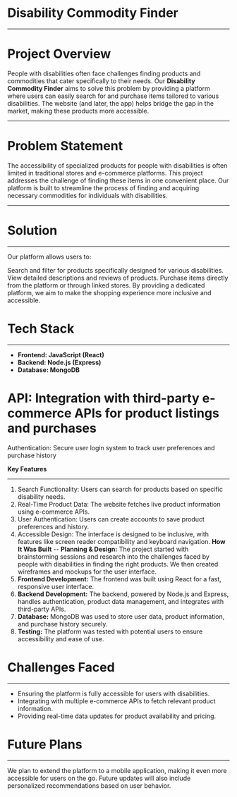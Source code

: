 # Disability Commodity Finder
---
# Project Overview

People with disabilities often face challenges finding products and commodities that cater specifically to their needs. Our **Disability Commodity Finder** aims to solve this problem by providing a platform where users can easily search for and purchase items tailored to various disabilities. The website (and later, the app) helps bridge the gap in the market, making these products more accessible.

---
# Problem Statement
The accessibility of specialized products for people with disabilities is often limited in traditional stores and e-commerce platforms. This project addresses the challenge of finding these items in one convenient place. Our platform is built to streamline the process of finding and acquiring necessary commodities for individuals with disabilities.

---
# Solution
---
Our platform allows users to:

Search and filter for products specifically designed for various disabilities.
View detailed descriptions and reviews of products.
Purchase items directly from the platform or through linked stores.
By providing a dedicated platform, we aim to make the shopping experience more inclusive and accessible.

# Tech Stack
---
* **Frontend: JavaScript (React)**
* **Backend: Node.js (Express)**
* **Database: MongoDB**
# API: Integration with third-party e-commerce APIs for product listings and purchases
Authentication: Secure user login system to track user preferences and purchase history

**Key Features**

---
1. Search Functionality: Users can search for products based on specific disability needs.
2. Real-Time Product Data: The website fetches live product information using e-commerce APIs.
3. User Authentication: Users can create accounts to save product preferences and history.
4. Accessible Design: The interface is designed to be inclusive, with features like screen reader compatibility and keyboard navigation.
**How It Was Built**
--
**Planning & Design:** The project started with brainstorming sessions and research into the challenges faced by people with disabilities in finding the right products. We then created wireframes and mockups for the user interface.
1. **Frontend Development:** The frontend was built using React for a fast, responsive user interface.
2. **Backend Development:** The backend, powered by Node.js and Express, handles authentication, product data management, and integrates with third-party APIs.
3. **Database:** MongoDB was used to store user data, product information, and purchase history securely.
4. **Testing:** The platform was tested with potential users to ensure accessibility and ease of use.
# Challenges Faced
---
* Ensuring the platform is fully accessible for users with disabilities.
* Integrating with multiple e-commerce APIs to fetch relevant product information.
* Providing real-time data updates for product availability and pricing.
# Future Plans
---
We plan to extend the platform to a mobile application, making it even more accessible for users on the go. Future updates will also include personalized recommendations based on user behavior.
